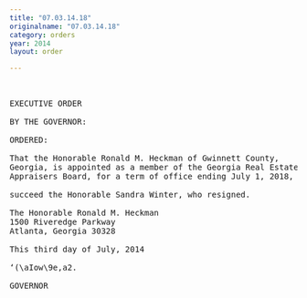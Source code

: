 ```yaml
---
title: "07.03.14.18"
originalname: "07.03.14.18"
category: orders
year: 2014
layout: order

---
```

<pre>
 

EXECUTIVE ORDER

BY THE GOVERNOR:

ORDERED:

That the Honorable Ronald M. Heckman of Gwinnett County,
Georgia, is appointed as a member of the Georgia Real Estate
Appraisers Board, for a term of office ending July 1, 2018, to

succeed the Honorable Sandra Winter, who resigned.

The Honorable Ronald M. Heckman
1500 Riveredge Parkway
Atlanta, Georgia 30328

This third day of July, 2014

‘(\aIow\9e,a2.

GOVERNOR

</pre>
